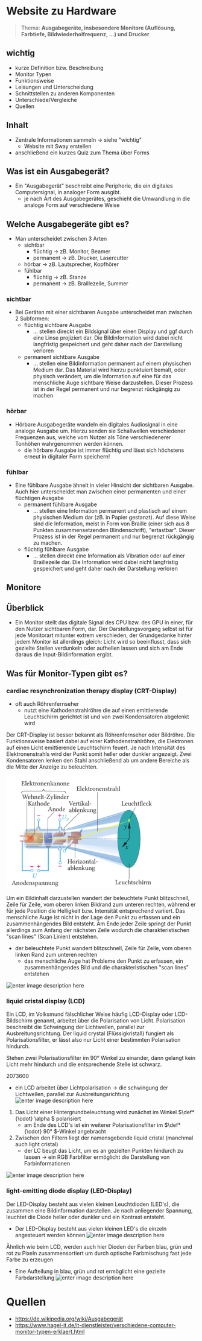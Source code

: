 # Website zu Hardware
> Thema: **Ausgabegeräte, insbesondere Monitore (Auflösung, Farbtiefe, Bildwiederholfrequenz, …) und Drucker**
## wichtig
- kurze Definition bzw. Beschreibung
- Monitor Typen
- Funktionsweise
- Leisungen und Unterscheidung
- Schnittstellen zu anderen Komponenten
- Unterschiede/Vergleiche
- Quellen
## Inhalt
- Zentrale Informationen sammeln
  &rarr; siehe "wichtig"
  - Website mit Sway erstellen
- anschließend ein kurzes Quiz zum Thema über Forms

## Was ist ein Ausgabegerät?
- Ein "Ausgabegerät" beschreibt eine Peripherie, die ein digitales Computersignal, in analoger Form ausgibt.
  - je nach Art des Ausgabegerätes, geschieht die Umwandlung in die analoge Form auf verschiedene Weise
## Welche Ausgabegeräte gibt es?
- Man unterscheidet zwischen 3 Arten
  - sichtbar
    - flüchtig
  		&rarr; zB. Monitor, Beamer
	- permanent
    	&rarr; zB. Drucker, Lasercutter
  - hörbar
      &rarr; zB. Lautsprecher, Kopfhörer
  - fühlbar
    - flüchtig
  		&rarr; zB. Stanze
  	- permanent
      &rarr; zB. Braillezeile, Summer
### sichtbar
- Bei Geräten mit einer sichtbaren Ausgabe unterscheidet man zwischen 2 Subformen:
  - flüchtig sichtbare Ausgabe
    -  ... stellen direckt ein Bildsignal über einen Display und ggf durch eine Linse projiziert dar. Die Bildinformation wird dabei nicht langfristig gespeichert und geht daher nach der Darstellung verloren  
  - permanent sichtbare Ausgabe
    - ... stellen eine Bildinformation permanent auf einem physischen Medium dar. Das Material wird hierzu punktuiert bemalt, oder physisch verändert, um die Information auf eine für das menschliche Auge sichtbare Weise darzustellen. Dieser Prozess ist in der Regel permanent und nur begrenzt rückgängig zu machen

### hörbar
- Hörbare Ausgabegeräte wandeln ein digitales Audiosignal in eine analoge Ausgabe um. Hierzu senden sie Schallwellen verschiedener Frequenzen aus, welche vom Nutzer als Töne verschiedenerer Tonhöhen wahrgenommen werden können.
  - die hörbare Ausgabe ist immer flüchtig und lässt sich höchstens erneut in digitaler Form speichern!

### fühlbar
- Eine fühlbare Ausgabe ähnelt in vieler Hinsicht der sichtbaren Ausgabe. Auch hier unterscheidet man zwischen einer permanenten und einer flüchtigen Ausgabe
  - permanent fühlbare Ausgabe
    - ... stellen eine Information permanent und plastisch auf einem physischen Medium dar (zB. in Papier gestanzt). Auf diese Weise sind die Information, meist in Form von Braille (einer sich aus 8 Punkten zusammensetzenden Blindenschrift), "ertastbar". Dieser Prozess ist in der Regel permanent und nur begrenzt rückgängig zu machen.
  - flüchtig fühlbare Ausgabe
    -  ... stellen direckt eine Information als Vibration oder auf einer Braillezeile dar. Die Information wird dabei nicht langfristig gespeichert und geht daher nach der Darstellung verloren  

## Monitore
## Überblick
- Ein Monitor stellt das digitale Signal des CPU bzw. des GPU in einer, für den Nutzer sichtbaren Form, dar. Der Darstellungsvorgang selbst ist für jede Monitorart mitunter extrem verschieden, der Grundgedanke hinter jedem Monitor ist allerdings gleich: Licht wird so beeinflusst, dass sich gezielte Stellen verdunkeln oder aufhellen lassen und sich am Ende daraus die Input-Bildinformation ergibt.
## Was für Monitor-Typen gibt es?
### cardiac resynchronization therapy display (CRT-Display)
- oft auch Röhrenfernseher
  - nutzt eine Kathodenstrahlröhre die auf einen emittierende Leuchtschirm gerichtet ist und von zwei Kondensatoren abgelenkt wird

Der CRT-Display ist besser bekannt als Röhrenfernseher oder Bildröhre. Die Funktionsweise basiert dabei auf einer Kathodenstrahlröhre, die Elektronen auf einen Licht emittierende Leuchtschirm feuert.
Je nach Intensität des Elektronenstrahls wird der Punkt somit heller oder dunkler angezeigt.
Zwei Kondensatoren lenken den Stahl anschließend ab um andere Bereiche als die Mitte der Anzeige zu beleuchten.

![c95e25ac-695f-4c16-b0cf-ffcdacd70292](/assets/c95e25ac-695f-4c16-b0cf-ffcdacd70292.png)

Um ein Bildinhalt darzustellen wandert der beleuchtete Punkt  blitzschnell, Zeile für Zeile, vom oberen linken Bildrand zum unteren rechten, während er für jede Position die Helligkeit bzw. Intensität entsprechend variiert. 
Das menschliche Auge ist nicht in der Lage den Punkt zu erfassen und ein zusammenhängendes Bild entsteht. Am Ende jeder Zeile springt der Punkt allerdings zum Anfang der nächsten Zeile wodurch die charakteristischen "scan lines" (Scan Linien) entstehen.

- der beleuchtete Punkt wandert blitzschnell, Zeile für Zeile, vom oberen linken Rand zum unteren rechten
  - das menschliche Auge hat Probleme den Punkt zu erfassen, ein zusammenhängendes Bild und die charakteristischen "scan lines" entstehen

![enter image description here](https://static.doomworld.com/monthly_2019_05/image.png.294ef1741ebb7dc9efab9b6433929d8e.png)

### liquid cristal display (LCD)
Ein LCD, im Volksmund fälschlicher Weise häufig LCD-Display oder LCD-Bildschirm genannt, arbeitet über die Polarisation von Licht.
Polarisation beschreibt die Schwingung der Lichtwellen, parallel zur Ausbreitungsrichtung. Der liquid crystal (Flüssigkristall) fungiert als Polarisationsfilter, er lässt also nur Licht einer bestimmten Polarisation hindurch.

Stehen zwei Polarisationsfilter im 90° Winkel zu einander, dann gelangt kein Licht mehr hindurch und die entsprechende Stelle ist schwarz.

2073600

- ein LCD arbeitet über Lichtpolarisation
  &rarr; die schwingung der Lichtwellen, parallel zur Ausbreitungsrichtung
![enter image description here](https://www.elektroniktutor.de/geraetetechnik/te_pict/lcd_tft.png)
1. Das Licht einer Hintergrundbeleuchtung wird zunächst im Winkel $\def*{\cdot} \alpha $ polarisiert 
   - am Ende des LCD's ist ein weiterer Polarisationsfilter im $\def*{\cdot} 90° $-Winkel angebracht
2. Zwischen den Filtern liegt der namensgebende liquid cristal (manchmal auch light cristal)
   - der LC beugt das Licht, um es an gezielten Punkten hindurch zu lassen
  &rarr; ein RGB Farbfilter ermöglicht die Darstellung von Farbinformationen 

![enter image description here](http://www.chemgapedia.de/vsengine/media/vsc/de/ph/14/ep/einfuehrung/wellenoptik/bilder/sk2_45.png)
### light-emitting diode display (LED-Display)
Der LED-Display besteht aus vielen kleinen Leuchtdioden (LED's), die zusammen eine Bildinformation darstellen. Je nach anliegender Spannung, leuchtet die Diode heller oder dunkler und ein Kontrast entsteht.
- Der LED-Display besteht aus vielen kleinen LED's die einzeln angesteuert werden können
![enter image description here](https://ae01.alicdn.com/kf/He601036c516f4cf2b1182897a2beead53/P4-Led-modul-Outdoor-320x160mm-Hohe-Aktualisierungs-3840HZ-Werbung-LED-Display-Preis.jpg)

Ähnlich wie beim LCD, werden auch hier Dioden der Farben blau, grün und rot zu Pixeln zusammensortiert um durch optische Farbmischung fast jede Farbe zu erzeugen
- Eine Aufteilung in blau, grün und rot ermöglicht eine gezielte Farbdarstellung
![enter image description here](https://encrypted-tbn0.gstatic.com/images?q=tbn:ANd9GcRC0pDJSSzugyh-0UDX8PIrJSYas6EzJFTfIRMUO6JTNvra9X90qyQehnl3w_rgh382kFg&usqp=CAU)
# Quellen
- https://de.wikipedia.org/wiki/Ausgabegerät
- https://www.hagel-it.de/it-dienstleister/verschiedene-computer-monitor-typen-erklaert.html